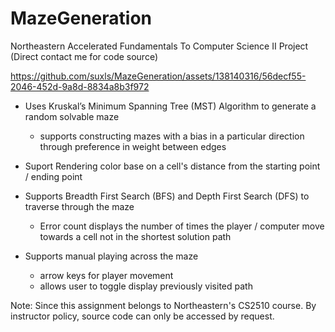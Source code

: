 # MazeGeneration
Northeastern Accelerated Fundamentals To Computer Science II Project
(Direct contact me for code source) 

https://github.com/suxls/MazeGeneration/assets/138140316/56decf55-2046-452d-9a8d-8834a8b3f972

- Uses Kruskal’s Minimum Spanning Tree (MST) Algorithm to generate a random solvable maze
  - supports constructing mazes with a bias in a particular direction through preference in weight between edges
    
- Suport Rendering color base on a cell's distance from the starting point / ending point
  
- Supports Breadth First Search (BFS) and Depth First Search (DFS) to traverse through the maze
  - Error count displays the number of times the player / computer move towards a cell not in the shortest solution path 
  
- Supports manual playing across the maze
  - arrow keys for player movement
  - allows user to toggle display previously visited path

Note: 
Since this assignment belongs to Northeastern's CS2510 course. By instructor policy, source code can only be accessed by request.
